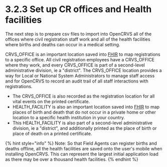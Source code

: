 # 3.2.3 Set up CR offices and Health facilities

The next step is to prepare csv files to import into OpenCRVS all of the offices where civil registration staff work and all of the health facilities where births and deaths can occur in a medical setting.

CRVS\_OFFICE is an important location saved into [FHIR](https://build.fhir.org/location.html) to map registrations to a specific office. All civil registration employees have a CRVS\_OFFICE where they work, and every CRVS\_OFFICE is part of a second-level administrative division, ie a "district".  The CRVS\_OFFICE location provides a way for Local or National System Administrators to manage staff access and for OpenCRVS to record an audit trail of all staff interactions with registrations. &#x20;

* The CRVS\_OFFICE is also recorded as the registration location for all vital events on the printed certificate.
* HEALTH\_FACILITY is also an important location saved into [FHIR](https://build.fhir.org/location.html) to map places of birth and death that do not occur in a private home or other location to a specific health institution in your country.&#x20;
* This HEALTH\_FACILITY is also part of a second-level administrative division, ie a "district", and additionally printed as the place of birth or place of death on a printed certificate.

{% hint style="info" %}
Note: So that Field Agents can register births and deaths offline, all the health facilities are saved onto the user's mobile when installing OpenCRVS.  This can represent the largest initial application load as there may be over a thousand health facilities.
{% endhint %}

